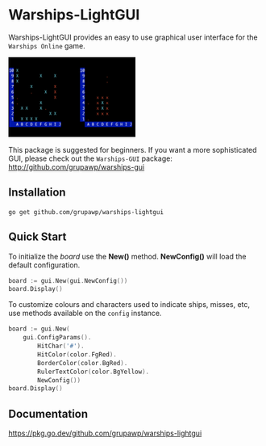 # Warships-LightGUI

Warships-LightGUI provides an easy to use graphical user interface 
for the `Warships Online` game.

<img src="doc/warships.png" width=50%>

This package is suggested for beginners. If you want a more sophisticated
GUI, please check out the `Warships-GUI` package:
http://github.com/grupawp/warships-gui

## Installation

```
go get github.com/grupawp/warships-lightgui
```

## Quick Start

To initialize the *board* use the **New()** method. **NewConfig()** will 
load the default configuration.

```go
board := gui.New(gui.NewConfig())
board.Display()
```

To customize colours and characters used to indicate ships, misses, etc, 
use methods available on the `config` instance. 

```go
board := gui.New(
    gui.ConfigParams().
        HitChar('#').
        HitColor(color.FgRed).
        BorderColor(color.BgRed).
        RulerTextColor(color.BgYellow).
        NewConfig())
board.Display()
```

## Documentation
https://pkg.go.dev/github.com/grupawp/warships-lightgui
